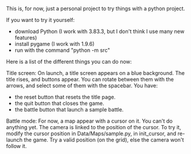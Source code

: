 This is, for now, just a personal project to try things with a python project.

If you want to try it yourself:

- download Python (I work with 3.83.3, but I don't think I use many new features)
- install pygame (I work with 1.9.6)
- run with the command "python -m src"

Here is a list of the different things you can do now:

Title screen:
On launch, a title screen appears on a blue background.
The title rises, and buttons appear. You can rotate between them with the arrows, and select some of them with the spacebar.
You have:
- the reset button that resets the title page.
- the quit button that closes the game.
- the battle button that launch a sample battle.

Battle mode:
For now, a map appear with a cursor on it. You can't do anything yet.
The camera is linked to the position of the cursor. To try it, modify the cursor position in Data/Maps/sample.py, in init_cursor, and re-launch the game. Try a valid position (on the grid), else the camera won't follow it.
